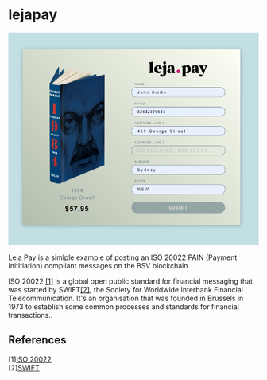 # lejapay

![leja pay](./source/Capture.PNG)

Leja Pay is a simlple example of posting an ISO 20022 PAIN (Payment Inititiation) compliant messages on the BSV blockchain.

ISO 20022 [[1]](#1) is a global open public standard for financial messaging that was started by SWIFT[[2]](#2), the Society for Worldwide Interbank Financial Telecommunication. It's an organisation that was founded in Brussels in 1973 to establish some common processes and standards for financial transactions..

## References
<a id="1">[1]</a>[ISO 20022](https://www.iso20022.org/)<br>
<a id="2">[2]</a>[SWIFT](https://www.swift.com/)

